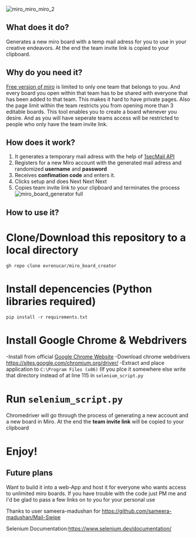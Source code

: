 ![miro_miro_miro_2](https://user-images.githubusercontent.com/34896403/151656629-fc7d2592-ef6a-45cb-9ecf-85522709ca70.png)


## What does it do?
Generates a new miro board with a temp mail adress for you to use in your creative endeavors. At the end the team invite link is copied to your clipboard.

## Why do you need it?
[Free version of miro](https://miro.com/pricing/) is limited to only one team that belongs to you. And every board you open within that team has to be shared with everyone that has been added to that team. This makes it hard to have private pages. Also the page limit within the team restricts you from opening more than 3 editable boards.
This tool enables you to create a board whenever you desire. And as you will have seperate teams access will be restricted to people who only have the team invite link.




## How does it work?
1. It generates a temporary mail adress with the help of [1secMail API](https://www.1secmail.com/api/)
2. Registers for a new Miro account with the generated mail adress and randomized **username** and **password**
3. Receives **confimation code** and enters it.
4. Clicks setup and does Next Next Next
5. Copies team invite link to your clipboard and terminates the process
![miro_board_generator full](https://user-images.githubusercontent.com/34896403/151537904-6623d0ca-d08c-4386-a2f1-528e4c2e6542.gif)


## How to use it?
# Clone/Download this repository to a local directory
`gh repo clone evrenucar/miro_board_creator`

# Install depencencies (Python libraries required)
`pip install -r requirements.txt`

# Install Google Chrome & Webdrivers
-Install from official [Google Chrome Website](https://www.google.com/intl/tr_tr/chrome/)
-Download chrome webdrivers https://sites.google.com/chromium.org/driver/
-Extract and place application to `C:\Program Files (x86)` (If you plce it somewhere else write that directory instead of <!--PATH = "C:\Program Files (x86)\chromedriver.exe" --> at line 115 in `selenium_script.py`

# Run `selenium_script.py`
Chromedriver will go through the process of generating a new account and a new board in Miro. At the end the **team invite link** will be copied to your clipboard

# Enjoy!

## Future plans
Want to build it into a web-App and host it for everyone who wants access to unlimited miro boards. If you have trouble with the code just PM me and I'd be glad to pass a few links on to you for your personal use

Thanks to user sameera-madushan for https://github.com/sameera-madushan/Mail-Swipe

Selenium Documentation:https://www.selenium.dev/documentation/
